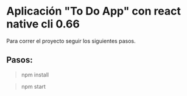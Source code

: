 # Aplicación "To Do App" con react native cli 0.66

Para correr el proyecto seguir los siguientes pasos.

## Pasos:

> npm install

> npm start
